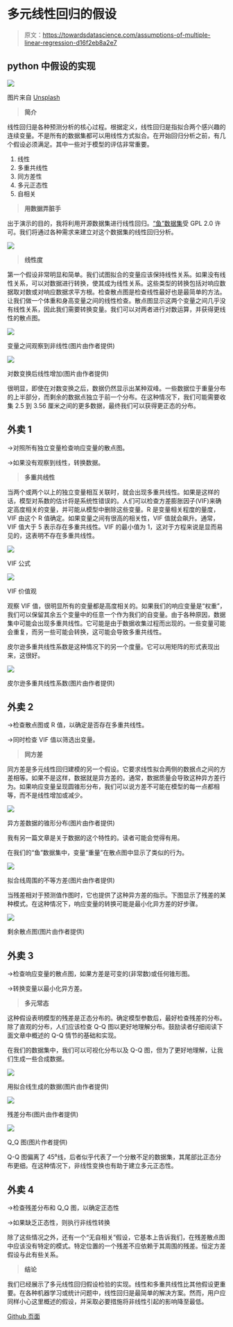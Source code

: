 # 多元线性回归的假设

> 原文：<https://towardsdatascience.com/assumptions-of-multiple-linear-regression-d16f2eb8a2e7>

## python 中假设的实现

![](img/a020cf95cc89b10245e871dfcdf32d8e.png)

图片来自 [Unsplash](https://unsplash.com/photos/OlxJVn9fxz4)

> **简介**

线性回归是各种预测分析的核心过程。根据定义，线性回归是指拟合两个感兴趣的连续变量。不是所有的数据集都可以用线性方式拟合。在开始回归分析之前，有几个假设必须满足。其中一些对于模型的评估非常重要。

1.  线性
2.  多重共线性
3.  同方差性
4.  多元正态性
5.  自相关

> **用数据弄脏手**

出于演示的目的，我将利用开源数据集进行线性回归。[“鱼”数据集](https://www.kaggle.com/aungpyaeap/fish-market)受 GPL 2.0 许可。我们将通过各种需求来建立对这个数据集的线性回归分析。

![](img/2849a24023049c1bc32d293030523973.png)

> **线性度**

第一个假设非常明显和简单。我们试图拟合的变量应该保持线性关系。如果没有线性关系，可以对数据进行转换，使其成为线性关系。这些类型的转换包括对响应数据取对数或对响应数据求平方根。检查散点图是检查线性最好也是最简单的方法。
让我们做一个体重和身高变量之间的线性检查。散点图显示这两个变量之间几乎没有线性关系，因此我们需要转换变量。我们可以对两者进行对数运算，并获得更线性的散点图。

![](img/423fb80d9cfb56d2f1331377497f250c.png)

变量之间观察到非线性(图片由作者提供)

![](img/bd08394dc611deed1c5770065e5acdd4.png)

对数变换后线性增加(图片由作者提供)

很明显，即使在对数变换之后，数据仍然显示出某种双峰。一些数据位于重量分布的上半部分，而剩余的数据点独立于前一个分布。在这种情况下，我们可能需要收集 2.5 到 3.56 厘米之间的更多数据，最终我们可以获得更正态的分布。

## **外卖 1**

→对照所有独立变量检查响应变量的散点图。

→如果没有观察到线性，转换数据。

> **多重共线性**

当两个或两个以上的独立变量相互关联时，就会出现多重共线性。如果是这样的话，模型对系数的估计将是系统性错误的。人们可以检查方差膨胀因子(VIF)来确定高度相关的变量，并可能从模型中删除这些变量。R 是变量相关程度的量度，VIF 由这个 R 值确定。如果变量之间有很高的相关性，VIF 值就会飙升。通常，VIF 值大于 5 表示存在多重共线性。VIF 的最小值为 1，这对于方程来说是显而易见的，这表明不存在多重共线性。

![](img/840bdfa438d69519ec46c82a6fa3b7b0.png)

VIF 公式

![](img/5fabe4ef2fdc0e0c6ac80ff8a762f435.png)

VIF 价值观

观察 VIF 值，很明显所有的变量都是高度相关的。如果我们的响应变量是“权重”，我们可以保留其余五个变量中的任意一个作为我们的自变量。由于各种原因，数据集中可能会出现多重共线性。它可能是由于数据收集过程而出现的。一些变量可能会重复，而另一些可能会转换，这可能会导致多重共线性。

皮尔逊多重共线性系数是这种情况下的另一个度量。它可以用矩阵的形式表现出来，这很好。

![](img/804372a700e3ebec6f2538b745bdbadf.png)

皮尔逊多重共线性系数(图片由作者提供)

## **外卖 2**

→检查散点图或 R 值，以确定是否存在多重共线性。

→同时检查 VIF 值以筛选出变量。

> **同方差**

同方差是多元线性回归建模的另一个假设。它要求线性拟合两侧的数据点之间的方差相等。如果不是这样，数据就是异方差的。通常，数据质量会导致这种异方差行为。如果响应变量呈现圆锥形分布，我们可以说方差不可能在模型的每一点都相等，而不是线性增加或减少。

![](img/ddb11c10ce798d8bae8eff60a6626362.png)

异方差数据的锥形分布(图片由作者提供)

我有另一篇文章是关于数据的这个特性的。读者可能会觉得有用。

</heteroscedasticity-in-regression-model-21d9f5a93e59>  

在我们的“鱼”数据集中，变量“重量”在散点图中显示了类似的行为。

![](img/8dc9c42c210e71649f2ecd13c5979551.png)

拟合线周围的不等方差(图片由作者提供)

当残差相对于预测值作图时，它也提供了这种异方差的指示。下图显示了残差的某种模式。在这种情况下，响应变量的转换可能是最小化异方差的好步骤。

![](img/060cf7e0c91d0f98462f43a37df42c7c.png)

剩余散点图(图片由作者提供)

## **外卖 3**

→检查响应变量的散点图，如果方差是可变的(非常数)或任何锥形图。

→转换变量以最小化异方差。

> **多元常态**

这种假设表明模型的残差是正态分布的。确定模型参数后，最好检查残差的分布。除了直观的分布，人们应该检查 Q-Q 图以更好地理解分布。鼓励读者仔细阅读下面文章中概述的 Q-Q 情节的基础和实现。

</understand-q-q-plot-using-simple-python-4f83d5b89f8f>  

在我们的数据集中，我们可以可视化分布以及 Q-Q 图，但为了更好地理解，让我们生成一些合成数据。

![](img/d83b3d2deb21041dcf262bb7b957bca1.png)

用拟合线生成的数据(图片由作者提供)

![](img/e04feb4c6d128eeb299ec48e3f439aa7.png)

残差分布(图片由作者提供)

![](img/2e155db7fdb47323a0482e8096daec69.png)

Q_Q 图(图片作者提供)

Q-Q 图偏离了 45⁰线，后者似乎代表了一个分散不足的数据集，其尾部比正态分布更细。在这种情况下，非线性变换也有助于建立多元正态性。

## **外卖 4**

→检查残差分布和 Q_Q 图，以确定正态性

→如果缺乏正态性，则执行非线性转换

除了这些情况之外，还有一个“无自相关”假设，它基本上告诉我们，在残差散点图中应该没有特定的模式。特定位置的一个残差不应依赖于其周围的残差。恒定方差假设与此有些关系。

> **结论**

我们已经展示了多元线性回归假设检验的实现。线性和多重共线性比其他假设更重要。在各种机器学习或统计问题中，线性回归是最简单的解决方案。然而，用户应同样小心这里概述的假设，并采取必要措施将非线性引起的影响降至最低。

[Github 页面](https://mdsohelmahmood.github.io/2022/03/09/Assumptions-of-Multiple-Linear-Regression.html)